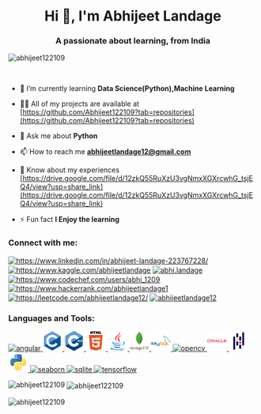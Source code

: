 
<h1 align="center">Hi 👋, I'm Abhijeet Landage</h1>
<h3 align="center">A passionate about learning, from India</h3>

<p align="left"> <img src="https://komarev.com/ghpvc/?username=abhijeet122109&label=Profile%20views&color=0e75b6&style=flat" alt="abhijeet122109" /> </p>

<p align="left"> <a href="https://twitter.com/" target="blank"><img src="https://img.shields.io/twitter/follow/?logo=twitter&style=for-the-badge" alt="" /></a> </p>

- 🌱 I’m currently learning **Data Science(Python),Machine Learning**

- 👨‍💻 All of my projects are available at [https://github.com/Abhijeet122109?tab=repositories](https://github.com/Abhijeet122109?tab=repositories)

- 💬 Ask me about **Python**

- 📫 How to reach me **abhijeetlandage12@gmail.com**

- 📄 Know about my experiences [https://drive.google.com/file/d/12zkQ55RuXzU3vgNmxXGXrcwhG_tsjEQ4/view?usp=share_link](https://drive.google.com/file/d/12zkQ55RuXzU3vgNmxXGXrcwhG_tsjEQ4/view?usp=share_link)

- ⚡ Fun fact **I Enjoy the learning**

<h3 align="left">Connect with me:</h3>
<p align="left">
<a href="https://linkedin.com/in/https://www.linkedin.com/in/abhijeet-landage-223767228/" target="blank"><img align="center" src="https://raw.githubusercontent.com/rahuldkjain/github-profile-readme-generator/master/src/images/icons/Social/linked-in-alt.svg" alt="https://www.linkedin.com/in/abhijeet-landage-223767228/" height="30" width="40" /></a>
<a href="https://kaggle.com/https://www.kaggle.com/abhijeetlandage" target="blank"><img align="center" src="https://raw.githubusercontent.com/rahuldkjain/github-profile-readme-generator/master/src/images/icons/Social/kaggle.svg" alt="https://www.kaggle.com/abhijeetlandage" height="30" width="40" /></a>
<a href="https://instagram.com/abhi.landage" target="blank"><img align="center" src="https://raw.githubusercontent.com/rahuldkjain/github-profile-readme-generator/master/src/images/icons/Social/instagram.svg" alt="abhi.landage" height="30" width="40" /></a>
<a href="https://www.codechef.com/users/https://www.codechef.com/users/abhi_1209" target="blank"><img align="center" src="https://cdn.jsdelivr.net/npm/simple-icons@3.1.0/icons/codechef.svg" alt="https://www.codechef.com/users/abhi_1209" height="30" width="40" /></a>
<a href="https://www.hackerrank.com/https://www.hackerrank.com/abhijeetlandage1" target="blank"><img align="center" src="https://raw.githubusercontent.com/rahuldkjain/github-profile-readme-generator/master/src/images/icons/Social/hackerrank.svg" alt="https://www.hackerrank.com/abhijeetlandage1" height="30" width="40" /></a>
<a href="https://www.leetcode.com/https://leetcode.com/abhijeetlandage12/" target="blank"><img align="center" src="https://raw.githubusercontent.com/rahuldkjain/github-profile-readme-generator/master/src/images/icons/Social/leet-code.svg" alt="https://leetcode.com/abhijeetlandage12/" height="30" width="40" /></a>
<a href="https://auth.geeksforgeeks.org/user/abhijeetlandage12" target="blank"><img align="center" src="https://raw.githubusercontent.com/rahuldkjain/github-profile-readme-generator/master/src/images/icons/Social/geeks-for-geeks.svg" alt="abhijeetlandage12" height="30" width="40" /></a>
</p>

<h3 align="left">Languages and Tools:</h3>
<p align="left"> <a href="https://angular.io" target="_blank" rel="noreferrer"> <img src="https://angular.io/assets/images/logos/angular/angular.svg" alt="angular" width="40" height="40"/> </a> <a href="https://www.cprogramming.com/" target="_blank" rel="noreferrer"> <img src="https://raw.githubusercontent.com/devicons/devicon/master/icons/c/c-original.svg" alt="c" width="40" height="40"/> </a> <a href="https://www.w3schools.com/cpp/" target="_blank" rel="noreferrer"> <img src="https://raw.githubusercontent.com/devicons/devicon/master/icons/cplusplus/cplusplus-original.svg" alt="cplusplus" width="40" height="40"/> </a> <a href="https://www.w3.org/html/" target="_blank" rel="noreferrer"> <img src="https://raw.githubusercontent.com/devicons/devicon/master/icons/html5/html5-original-wordmark.svg" alt="html5" width="40" height="40"/> </a> <a href="https://www.java.com" target="_blank" rel="noreferrer"> <img src="https://raw.githubusercontent.com/devicons/devicon/master/icons/java/java-original.svg" alt="java" width="40" height="40"/> </a> <a href="https://www.mongodb.com/" target="_blank" rel="noreferrer"> <img src="https://raw.githubusercontent.com/devicons/devicon/master/icons/mongodb/mongodb-original-wordmark.svg" alt="mongodb" width="40" height="40"/> </a> <a href="https://www.mysql.com/" target="_blank" rel="noreferrer"> <img src="https://raw.githubusercontent.com/devicons/devicon/master/icons/mysql/mysql-original-wordmark.svg" alt="mysql" width="40" height="40"/> </a> <a href="https://opencv.org/" target="_blank" rel="noreferrer"> <img src="https://www.vectorlogo.zone/logos/opencv/opencv-icon.svg" alt="opencv" width="40" height="40"/> </a> <a href="https://www.oracle.com/" target="_blank" rel="noreferrer"> <img src="https://raw.githubusercontent.com/devicons/devicon/master/icons/oracle/oracle-original.svg" alt="oracle" width="40" height="40"/> </a> <a href="https://pandas.pydata.org/" target="_blank" rel="noreferrer"> <img src="https://raw.githubusercontent.com/devicons/devicon/2ae2a900d2f041da66e950e4d48052658d850630/icons/pandas/pandas-original.svg" alt="pandas" width="40" height="40"/> </a> <a href="https://www.python.org" target="_blank" rel="noreferrer"> <img src="https://raw.githubusercontent.com/devicons/devicon/master/icons/python/python-original.svg" alt="python" width="40" height="40"/> </a> <a href="https://seaborn.pydata.org/" target="_blank" rel="noreferrer"> <img src="https://seaborn.pydata.org/_images/logo-mark-lightbg.svg" alt="seaborn" width="40" height="40"/> </a> <a href="https://www.sqlite.org/" target="_blank" rel="noreferrer"> <img src="https://www.vectorlogo.zone/logos/sqlite/sqlite-icon.svg" alt="sqlite" width="40" height="40"/> </a> <a href="https://www.tensorflow.org" target="_blank" rel="noreferrer"> <img src="https://www.vectorlogo.zone/logos/tensorflow/tensorflow-icon.svg" alt="tensorflow" width="40" height="40"/> </a> </p>

<p><img align="left" src="https://github-readme-stats.vercel.app/api/top-langs?username=abhijeet122109&show_icons=true&locale=en&layout=compact" alt="abhijeet122109" /></p>

<p>&nbsp;<img align="center" src="https://github-readme-stats.vercel.app/api?username=abhijeet122109&show_icons=true&locale=en" alt="abhijeet122109" /></p>

<p><img align="center" src="https://github-readme-streak-stats.herokuapp.com/?user=abhijeet122109&" alt="abhijeet122109" /></p>
